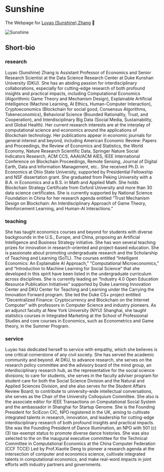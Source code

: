 # Sunshine
The Webpage for [Luyao (Sunshine) Zhang](https://scholars.duke.edu/person/luyao.zhang) :revolving_hearts:

![Sunshine](./image/sunshine.jpeg)

## Short-bio

### research
Luyao (Sunshine) Zhang is Assistant Professor of Economics and Senior Research Scientist at the Data Science Research Center at Duke Kunshan University (DKU). She has an abiding passion for interdisciplinary collaborations, especially for cutting-edge research of both profound insights and practical impacts, including Computational Economics (Algorithmic Game Theory and Mechanism Design), Explainable Artificial Intelligence (Machine Learning, AI Ethics, Human-Computer Interaction), Cryptoeconomics (Blockchain for social good, Consensus Algorithms, Tokeneconomics), Behavioral Science (Bounded Rationality, Trust, and Cooperation), and Interdisciplinary Big Data (Social Media, Sustainability, and Global Health). Her current research interests are at the interplay of computational science and economics around the applications of Blockchain technology. Her publications appear in economic journals for general interest and beyond, including American Economic Review: Papers and Proceedings, the Review of Economics and Statistics, the World Economy, Nature Research Scientific Data, Springer Nature Social Indicators Research, ACM CCS, AAAI/ACM AIES, IEEE International Conference on Blockchain Proceedings, Remote Sensing, Journal of Digital Earth, Data and Information Management, etc.. She received Ph.D. in Economics at Ohio State University, supported by Presidential Fellowship and NSF dissertation grant. She graduated from Peking University with a B.A. in Economics and a B.S. in Math and Applied Math. She holds Blockchain Strategy Certificate from Oxford University and more than 30 data science certificates. She is currently supported by National Science Foundation in China for her research agenda entitled “Trust Mechanism Design on Blockchain: An Interdisciplinary Approach of Game Theory, Reinforcement Learning, and Human-AI Interactions.”

### teaching
She has taught economics courses and beyond for students with diverse backgrounds in the U.S., Europe, and China, proposing an Artificial Intelligence and Business Strategy initiative. She has won several teaching prizes for innovation in research-oriented and project-based education. She is passionate about promoting undergraduate research and the Scholarship of Teaching and Learning (SoTL). The courses entitled “Intelligent Economics: An Explainable AI Approach,” “Computational Microeconomics,” and “Introduction to Machine Learning for Social Science” that she developed in this spirit have been listed in the undergraduate curriculum across disciplines. She is currently leading an “Industry 4.0 Open Education Resource Publication Initiatives” supported by Duke Learning Innovation Center and DKU Center for Teaching and Learning under the Carrying the Innovation Forward program. She led the Duke CS+ project entitled “Decentralized Finance: Cryptocurrency and Blockchain on the Internet Computer” with professors in Computer Science and industry pioneers.  As an adjunct faculty at New York University (NYU) Shanghai, she taught statistics courses in Integrated Marketing at the School of Professional Studies and core courses in Economics, such as Econometrics and Game theory, in the Summer Program.

### service
Luyao has dedicated herself to service with empathy, which she believes is one critical cornerstone of any civil society. She has served the academic community and beyond. At DKU, to advance research, she serves on the research policy committee and the advisory board of the mind group, an interdisciplinary research hub, as the representative for the social science divisions; to care for students, she serves in the faculty adviser program for student care for both the Social Science Division and the Natural and Applied Sciences Division, and she also serves for the Student Affairs Review Board; to contribute to university-wide intellectual conversations, she serves as the Chair of the University Colloquium Committee. She also is the associate editor for IEEE Transactions on Computational Social System and the ambassador in Shanghai for Startup Genome. She is the Founding President for SciEcon CIC, NPO registered in the UK, aiming to cultivate integrated talents in research, innovation, and leadership for cutting-edge interdisciplinary research of both profound insights and practical impacts. She was the Founding President of Dance Illumination, an NPO with 501 (c)(3) tax-exempt status to promote diverse dance histories. She was also selected to the on the inaugural executive committee for the Technical Committee in Computational Economics at the China Computer Federation (CCF TCCE) Led by Prof.Xiaotie Deng to pioneer a research agenda at the intersection of computer and economics science, cultivate integrated talents in computational economics, and make real-word impacts in joint efforts with industry partners and governments.

